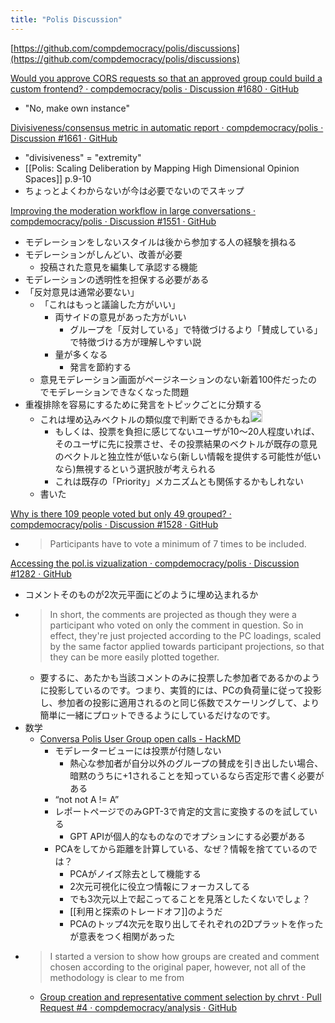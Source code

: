 ```yaml
---
title: "Polis Discussion"
---
```


[https://github.com/compdemocracy/polis/discussions](https://github.com/compdemocracy/polis/discussions)

[Would you approve CORS requests so that an approved group could build a custom frontend? · compdemocracy/polis · Discussion #1680 · GitHub](https://github.com/compdemocracy/polis/discussions/1680)
- "No, make own instance"

[Divisiveness/consensus metric in automatic report · compdemocracy/polis · Discussion #1661 · GitHub](https://github.com/compdemocracy/polis/discussions/1661)
- "divisiveness" = "extremity"
- [[Polis: Scaling Deliberation by Mapping High Dimensional Opinion Spaces]] p.9-10
- ちょっとよくわからないが今は必要でないのでスキップ

[Improving the moderation workflow in large conversations · compdemocracy/polis · Discussion #1551 · GitHub](https://github.com/compdemocracy/polis/discussions/1551)
- モデレーションをしないスタイルは後から参加する人の経験を損ねる
- モデレーションがしんどい、改善が必要
    - 投稿された意見を編集して承認する機能
- モデレーションの透明性を担保する必要がある
- 「反対意見は通常必要ない」
    - 「これはもっと議論した方がいい」
        - 両サイドの意見があった方がいい
            - グループを「反対している」で特徴づけるより「賛成している」で特徴づける方が理解しやすい説
        - 量が多くなる
            - 発言を節約する
    - 意見モデレーション画面がページネーションのない新着100件だったのでモデレーションできなくなった問題
- 重複排除を容易にするために発言をトピックごとに分類する
    - これは埋め込みベクトルの類似度で判断できるかもね<img src='https://scrapbox.io/api/pages/nishio/nishio/icon' alt='nishio.icon' height="19.5"/>
        - もしくは、投票を負担に感じてないユーザが10〜20人程度いれば、そのユーザに先に投票させ、その投票結果のベクトルが既存の意見のベクトルと独立性が低いなら(新しい情報を提供する可能性が低いなら)無視するという選択肢が考えられる
        - これは既存の「Priority」メカニズムとも関係するかもしれない
    - 書いた

[Why is there 109 people voted but only 49 grouped? · compdemocracy/polis · Discussion #1528 · GitHub](https://github.com/compdemocracy/polis/discussions/1528)
- > Participants have to vote a minimum of 7 times to be included.


[Accessing the pol.is vizualization · compdemocracy/polis · Discussion #1282 · GitHub](https://github.com/compdemocracy/polis/discussions/1282)
- コメントそのものが2次元平面にどのように埋め込まれるか
- > In short, the comments are projected as though they were a participant who voted on only the comment in question. So in effect, they're just projected according to the PC loadings, scaled by the same factor applied towards participant projections, so that they can be more easily plotted together.
    - 要するに、あたかも当該コメントのみに投票した参加者であるかのように投影しているのです。つまり、実質的には、PCの負荷量に従って投影し、参加者の投影に適用されるのと同じ係数でスケーリングして、より簡単に一緒にプロットできるようにしているだけなのです。
- 数学
    - [Conversa Polis User Group open calls - HackMD](https://hackmd.io/@patcon/conversa-calls/https%3A%2F%2Fhackmd.io%2F%40patcon%2Fr1KpFakV_)
        - モデレータービューには投票が付随しない
            - 熱心な参加者が自分以外のグループの賛成を引き出したい場合、暗黙のうちに+1されることを知っているなら否定形で書く必要がある
        - “not not A != A”
        - レポートページでのみGPT-3で肯定的文言に変換するのを試している
            - GPT APIが個人的なものなのでオプションにする必要がある
        - PCAをしてから距離を計算している、なぜ？情報を捨てているのでは？
            - PCAがノイズ除去として機能する
            - 2次元可視化に役立つ情報にフォーカスしてる
            - でも3次元以上で起こってることを見落としたくないでしょ？
            - [[利用と探索のトレードオフ]]のようだ
            - PCAのトップ4次元を取り出してそれぞれの2Dプラットを作ったが意表をつく相関があった
- > I started a version to show how groups are created and comment chosen according to the original paper, however, not all of the methodology is clear to me from
    - [Group creation and representative comment selection by chrvt · Pull Request #4 · compdemocracy/analysis · GitHub](https://github.com/compdemocracy/analysis/pull/4)

